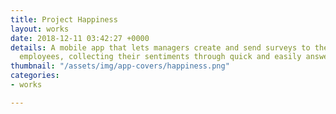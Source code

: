 ```yaml
---
title: Project Happiness
layout: works
date: 2018-12-11 03:42:27 +0000
details: A mobile app that lets managers create and send surveys to their direct report
  employees, collecting their sentiments through quick and easily answerable questions.
thumbnail: "/assets/img/app-covers/happiness.png"
categories:
- works

---
```

